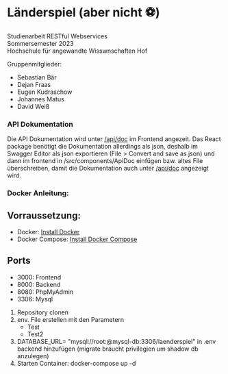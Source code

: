 # Länderspiel (aber nicht ⚽)

Studienarbeit RESTful Webservices<br>
Sommersemester 2023<br>
Hochschule für angewandte Wisswnschaften Hof<br>

Gruppenmitglieder:
- Sebastian Bär
- Dejan Fraas
- Eugen Kudraschow
- Johannes Matus
- David Weiß

### API Dokumentation

 Die API Dokumentation wird unter [/api/doc](http://localhost:3000/api/doc) im Frontend angezeit. Das React package benötigt die Dokumentation allerdings als json, deshalb im Swagger Editor als json exportieren (File > Convert and save as json) und dann im frontend in /src/components/ApiDoc einfügen bzw. altes File überschreiben, damit die Dokumentation auch unter [/api/doc](http://localhost:3000/api/doc) angezeigt wird.

### Docker Anleitung:<br>

## Vorraussetzung:

- Docker: [Install Docker](https://docs.docker.com/get-docker/)
- Docker Compose: [Install Docker Compose](https://docs.docker.com/compose/install/)

## Ports

- 3000: Frontend
- 8000: Backend
- 8080: PhpMyAdmin
- 3306: Mysql

1. Repository clonen
2. env. File erstellen mit den Parametern
    - Test
    - Test2
3. DATABASE_URL= "mysql://root:<rootpasswort>@mysql-db:3306/laenderspiel" in .env backend hinzufügen (migrate braucht privilegien um shadow db anzulegen)
4. Starten Container: docker-compose up -d

